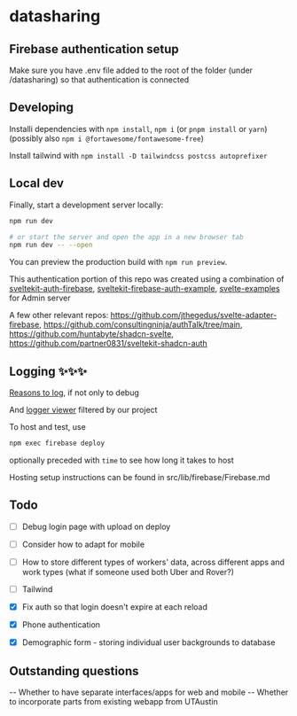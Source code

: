 # datasharing

## Firebase authentication setup
Make sure you have .env file added to the root of the folder (under /datasharing) so that authentication is connected

## Developing

Installi dependencies with `npm install`, `npm i` (or `pnpm install` or `yarn`)
(possibly also `npm i @fortawesome/fontawesome-free`)

Install tailwind with `npm install -D tailwindcss postcss autoprefixer`

## Local dev

Finally, start a development server locally:

```bash
npm run dev

# or start the server and open the app in a new browser tab
npm run dev -- --open
```

You can preview the production build with `npm run preview`.

This authentication portion of this repo was created using a combination of [sveltekit-auth-firebase](https://github.com/JustinyAhin/okupter-repos/tree/5e9403e30a49ce5e314f311cffb057d922d2c737/apps/sveltekit-auth-firebase), [sveltekit-firebase-auth-example](https://github.com/eraygundogmus/sveltekit-firebase-auth-example), [svelte-examples](https://github.com/JavoByte/svelte-examples/tree/firebase-auth-ssr) for Admin server

A few other relevant repos: https://github.com/jthegedus/svelte-adapter-firebase, https://github.com/consultingninja/authTalk/tree/main, https://github.com/huntabyte/shadcn-svelte, https://github.com/partner0831/sveltekit-shadcn-auth

## Logging ✨✨✨
[Reasons to log](https://firebase.google.com/docs/hosting/web-request-logs-and-metrics?hl=en&authuser=0), if not only to debug

And [logger viewer](https://console.cloud.google.com/logs/query;query=resource.type%3D%22cloud_run_revision%22%0Aresource.labels.service_name%3D%22ssrgigshare%22;) filtered by our project

To host and test, use 
```bash
npm exec firebase deploy
```
optionally preceded with `time` to see how long it takes to host

Hosting setup instructions can be found in src/lib/firebase/Firebase.md

## Todo 

- [ ] Debug login page with upload on deploy 

- [ ] Consider how to adapt for mobile

- [ ] How to store different types of workers' data, across different apps and work types (what if someone used both Uber and Rover?)

- [ ] Tailwind

- [X] Fix auth so that login doesn't expire at each reload

- [X] Phone authentication

- [X] Demographic form - storing individual user backgrounds to database


## Outstanding questions 
-- Whether to have separate interfaces/apps for web and mobile
-- Whether to incorporate parts from existing webapp from UTAustin
